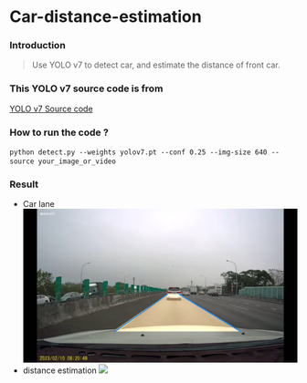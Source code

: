 # Car-distance-estimation

### Introduction
> Use YOLO v7 to detect car, and estimate the distance of front car.

### This YOLO v7 source code is from
[YOLO v7 Source code](https://github.com/WongKinYiu/yolov7.git)

### How to run the code ?
```
python detect.py --weights yolov7.pt --conf 0.25 --img-size 640 --source your_image_or_video
```

### Result

* Car lane
  ![](./picture/001.jpg)
* distance estimation
  ![](./picture/001.png)
